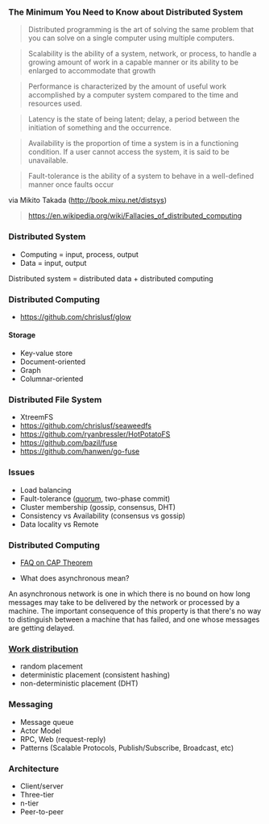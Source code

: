 ### The Minimum You Need to Know about Distributed System

> Distributed programming is the art of solving the same problem that you can solve on a single computer using multiple computers.

> Scalability is the ability of a system, network, or process, to handle a growing amount of work in a capable manner or its 
ability to be enlarged to accommodate that growth

> Performance is characterized by the amount of useful work accomplished by a computer system compared to the time and resources 
used.

> Latency is the state of being latent; delay, a period between the initiation of something and the occurrence.

> Availability is the proportion of time a system is in a functioning condition. If a user cannot access the system, it is said 
to be unavailable. 

> Fault-tolerance is the ability of a system to behave in a well-defined manner once faults occur

via Mikito Takada (http://book.mixu.net/distsys)

> https://en.wikipedia.org/wiki/Fallacies_of_distributed_computing

### Distributed System

- Computing = input, process, output
- Data = input, output

Distributed system = distributed data + distributed computing

### Distributed Computing

- https://github.com/chrislusf/glow

#### Storage

- Key-value store
- Document-oriented
- Graph
- Columnar-oriented

### Distributed File System

- XtreemFS
- https://github.com/chrislusf/seaweedfs
- https://github.com/ryanbressler/HotPotatoFS
- https://github.com/bazil/fuse
- https://github.com/hanwen/go-fuse

### Issues

- Load balancing
- Fault-tolerance ([quorum](https://github.com/otoolep/rqlite), two-phase commit)
- Cluster membership (gossip, consensus, DHT)
- Consistency vs Availability (consensus vs gossip)
- Data locality vs Remote


### Distributed Computing

- [FAQ on CAP Theorem](https://henryr.github.io/cap-faq)

- What does asynchronous mean?

An asynchronous network is one in which there is no bound on how long messages may take to be delivered by the network or processed by a machine. The important consequence of this property is that there's no way to distinguish between a machine that has failed, and one whose messages are getting delayed.

### [Work distribution](http://highscalability.com/blog/2015/10/12/making-the-case-for-building-scalable-stateful-services-in-t.html)

- random placement
- deterministic placement (consistent hashing)
- non-deterministic placement (DHT)

### Messaging

- Message queue
- Actor Model
- RPC, Web (request-reply)
- Patterns (Scalable Protocols, Publish/Subscribe, Broadcast, etc)

### Architecture

- Client/server
- Three-tier
- n-tier
- Peer-to-peer

